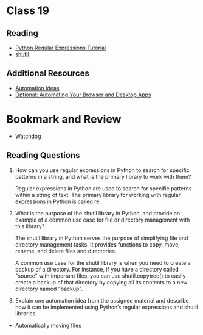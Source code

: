 # Class 19

## Reading

- [Python Regular Expressions Tutorial](https://www.datacamp.com/community/tutorials/python-regular-expression-tutorial)
- [shutil](https://pymotw.com/3/shutil/)

## Additional Resources

- [Automation Ideas](https://www.youtube.com/watch?v=qbW6FRbaSl0&t=69s)
- [Optional: Automating Your Browser and Desktop Apps](https://www.youtube.com/watch?v=dZLyfbSQPXI)

# Bookmark and Review

- [Watchdog](https://pythonhosted.org/watchdog/)

## Reading Questions

1. How can you use regular expressions in Python to search for specific patterns in a string, and what is the primary library to work with them?

    Regular expressions in Python are used to search for specific patterns within a string of text. The primary library for working with regular expressions in Python is called re.

2. What is the purpose of the shutil library in Python, and provide an example of a common use case for file or directory management with this library?

    The shutil library in Python serves the purpose of simplifying file and directory management tasks. It provides functions to copy, move, rename, and delete files and directories.

    A common use case for the shutil library is when you need to create a backup of a directory. For instance, if you have a directory called "source" with important files, you can use shutil.copytree() to easily create a backup of that directory by copying all its contents to a new directory named "backup".

3. Explain one automation idea from the assigned material and describe how it can be implemented using Python’s regular expressions and shutil libraries.

- Automatically moving files